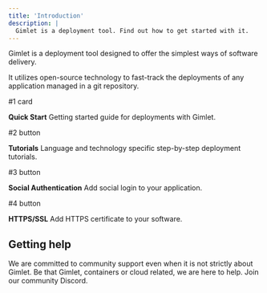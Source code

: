 ```yaml
---
title: 'Introduction'
description: |
  Gimlet is a deployment tool. Find out how to get started with it.
---
```


Gimlet is a deployment tool designed to offer the simplest ways of software delivery.

It utilizes open-source technology to fast-track the deployments of any application managed in a git repository.

#1 card

**Quick Start**
Getting started guide for deployments with Gimlet.

#2 button

**Tutorials**
Language and technology specific step-by-step deployment tutorials.

#3 button

**Social Authentication**
Add social login to your application.

#4 button

**HTTPS/SSL**
Add HTTPS certificate to your software.

## Getting help

We are committed to community support even when it is not strictly about Gimlet. Be that Gimlet, containers or cloud related, we are here to help. Join our community Discord.
